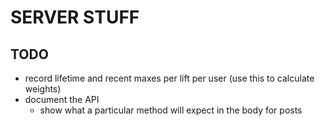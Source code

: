# SERVER STUFF

## TODO

* record lifetime and recent maxes per lift per user (use this to calculate weights)
* document the API
  * show what a particular method will expect in the body for posts